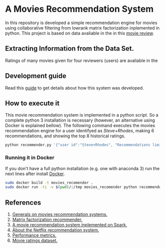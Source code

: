 # A Movies Recommendation System
In this repository is developed a simple recommendation engine for movies using collaborative filtering from lowrank matrix factorization inplemented in python. This project is based on data avaliable in the in this [movie review](http://www.cs.cornell.edu/people/pabo/movie-review-data/).

## Extracting Information from the Data Set.
Ratings of many movies given for four reviewers (users) are avaliable in the 

## Development guide 
Read this [guide](https://github.com/juandados/movies_recommendation/blob/master/movie_recomender_development_guide.ipynb) to get details about how this system was developed.

## How to execute it
This movie recommendation system is implemented in a python script. So a complete python 3 installation is necessary (however, an alternative using Docker is explained bellow). The following command executes the movies recommendation engine for a user identifyed as _Steve+Rhodes_, making 6 recommendations, and showing the top 8 historical ratings.
```bash
python recommender.py '{"user id":"Steve+Rhodes", "Recommendations limit": 5, "Historical limit":8}'
```
### Running it in Docker
If you don't have a full python installation (e.g. one with anaconda 3) run the next lines after install [Docker](https://docs.docker.com/install/).
```bash
sudo docker build -t movies_recomender .
sudo docker run -ti -v $(pwd)/:/tmp movies_recomender python recommender.py '{"user id":"Steve+Rhodes", "Recommendations limit": 5, "Historical limit":8}'
```

## References

1. [Generals on movies recommendation systems.](https://blog.statsbot.co/recommendation-system-algorithms-ba67f39ac9a3)
1. [Matrix factorization recommender.](https://beckernick.github.io/matrix-factorization-recommender/)
2. [A movie recommendation system inplemented on Spark.](https://www.packtpub.com/books/content/building-recommendation-engine-spark)
3. [About the Netflix recommendation system.](https://medium.com/netflix-techblog/netflix-recommendations-beyond-the-5-stars-part-1-55838468f429)
4. [Performance metrics.](https://en.wikipedia.org/wiki/Information_retrieval#Precision_at_K)
5. [Movie ratings dataset.](https://grouplens.org/datasets/movielens/)
